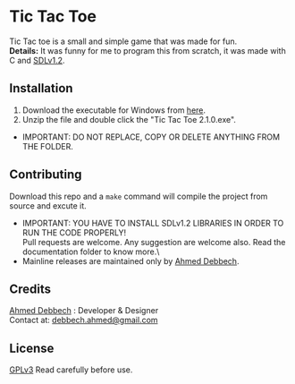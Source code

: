# Tic Tac Toe
Tic Tac toe is a small and simple game that was made for fun.\
**Details:** It was funny for me to program this from scratch, it was made with C and [SDLv1.2](https://www.libsdl.org/). 
## Installation
 1) Download the executable for Windows from [here](http://bit.ly/2Q8bVeP). 
 2) Unzip the file and double click the "Tic Tac Toe 2.1.0.exe".
* IMPORTANT: DO NOT REPLACE, COPY OR DELETE ANYTHING FROM THE FOLDER.
## Contributing
Download this repo and a `make` command will compile the project from source and excute it.
 * IMPORTANT: YOU HAVE TO INSTALL SDLv1.2 LIBRARIES IN ORDER TO RUN THE CODE PROPERLY!\
Pull requests are welcome.
Any suggestion are welcome also.
Read the documentation folder to know more.\
* Mainline releases are maintained only by [Ahmed Debbech](https://twitter.com/AhmedDebb). 
## Credits
[Ahmed Debbech](https://twitter.com/AhmedDebb) : Developer & Designer\
Contact at: debbech.ahmed@gmail.com
## License
[GPLv3](https://www.gnu.org/licenses/gpl-3.0.en.html) Read carefully before use.
